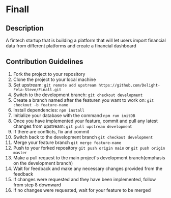 # Finall
## Description
A fintech startup that is building a platform that will let users import financial data from different platforms and create a financial dashboard

## Contribution Guidelines
1. Fork the project to your repository
2. Clone the project to your local machine
3. Set upstream: `git remote add upstream https://github.com/Delight-Fela-Steve/Finall.git`
4. Switch to the development branch: `git checkout development`
5. Create a branch named after the featuren you want to work on: `git checkout -b feature-name`
6. Install dependencies: `npm install`
7. Initialize your database with the command `npm run initDB`
8. Once you have implemented your feature, commit and  pull any latest changes from upstream: `git pull upstream development`
9. If there are conflicts, fix and commit
10. Switch back to the development branch `git checkout development`
11. Merge your feature branch `git merge feature-name`
12. Push to your forked repository `git push origin main` or `git push origin master`
13. Make a pull request to the main project's development branch(emphasis on the development branch)
14. Wait for feedback and make any necessary changes provided from the feedback
15. If changes were requested and they have been implemented, follow from step 8 downward
16. If no changes were requested, wait for your feature to be merged


